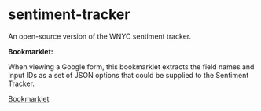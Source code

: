sentiment-tracker
=================

An open-source version of the WNYC sentiment tracker.

**Bookmarklet:**

When viewing a Google form, this bookmarklet extracts the field names and input IDs as a set of JSON options that could be supplied to the Sentiment Tracker.

<a href='javascript:(function(){if(window.jQuery===undefined){var done=false;var script=document.createElement("script");script.src="https://ajax.googleapis.com/ajax/libs/jquery/1.10.2/jquery.min.js";script.onload=script.onreadystatechange=function(){if(!done&&(!this.readyState||this.readyState=="loaded"||this.readyState=="complete")){done=true;initBookmarklet()}};document.getElementsByTagName("head")[0].appendChild(script)}else{initBookmarklet()}function initBookmarklet(){var $div=$("<div></div>"),$pre=$("<pre><code></code></pre>"),options={action:$("form#ss-form").attr("action"),fields:$("form#ss-form div.ss-form-question div.ss-form-entry").map(function(){return{name:trim($("label .ss-q-title",this).text()),field:$("input",this).attr("name")}}).get()};$pre.append(JSON.stringify(options,null,"  "));$div.append("<h1>Options for Sentiment Tracker:</h1>");$div.attr("id","sentiment-tracker").css({"background-color":"white",border:"1px solid black",padding:"10px",margin:"50px 10px"}).append($pre);$("div#sentiment-tracker").remove();$("body").prepend($div)}function trim(s){return(s||"").replace(/^\s+|\s+$/g,"")}})();'>Bookmarklet</a>
